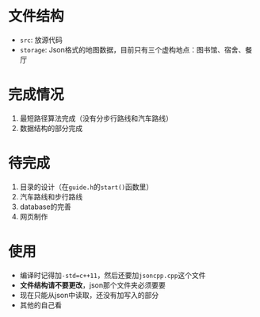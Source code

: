 # 文件结构
- `src`: 放源代码
- `storage`: Json格式的地图数据，目前只有三个虚构地点：图书馆、宿舍、餐厅

# 完成情况
1. 最短路径算法完成（没有分步行路线和汽车路线）
2. 数据结构的部分完成

# 待完成
1. 目录的设计（在`guide.h`的`start()`函数里）
2. 汽车路线和步行路线
3. database的完善
4. 网页制作

# 使用
- 编译时记得加`-std=c++11`，然后还要加`jsoncpp.cpp`这个文件
- **文件结构请不要更改**，json那个文件夹必须要要
- 现在只能从json中读取，还没有加写入的部分
- 其他的自己看
